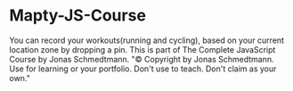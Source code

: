 # Mapty-JS-Course
You can record your workouts(running and cycling), based on your current location zone by dropping a pin.
This is part of The Complete JavaScript Course by Jonas Schmedtmann. 
"© Copyright by Jonas Schmedtmann. Use for learning or your portfolio. Don't use to teach. Don't claim as your own."

